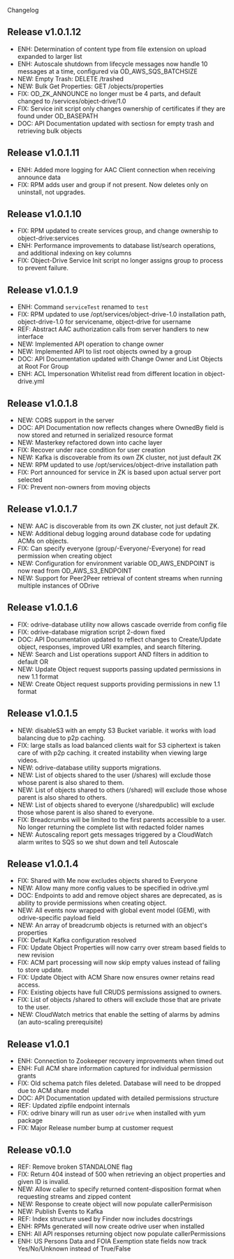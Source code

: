 Changelog

Release v1.0.1.12
-----------------
* ENH: Determination of content type from file extension on upload expanded to larger list
* ENH: Autoscale shutdown from lifecycle messages now handle 10 messages at a time, configured via OD_AWS_SQS_BATCHSIZE
* NEW: Empty Trash: DELETE /trashed
* NEW: Bulk Get Properties: GET /objects/properties 
* FIX: OD_ZK_ANNOUNCE no longer must be 4 parts, and default changed to /services/object-drive/1.0
* FIX: Service init script only changes ownership of certificates if they are found under OD_BASEPATH
* DOC: API Documentation updated with sectiosn for empty trash and retrieving bulk objects

Release v1.0.1.11
-----------------
* ENH: Added more logging for AAC Client connection when receiving announce data
* FIX: RPM adds user and group if not present. Now deletes only on uninstall, not upgrades.

Release v1.0.1.10
-----------------
* FIX: RPM updated to create services group, and change ownership to object-drive:services
* ENH: Performance improvements to database list/search operations, and additional indexing on key columns
* FIX: Object-Drive Service Init script no longer assigns group to process to prevent failure.

Release v1.0.1.9
----------------
* ENH: Command `serviceTest` renamed to `test`
* FIX: RPM updated to use /opt/services/object-drive-1.0 installation path, object-drive-1.0 for servicename, object-drive for username
* REF: Abstract AAC authorization calls from server handlers to new interface
* NEW: Implemented API operation to change owner
* NEW: Implemented API to list root objects owned by a group
* DOC: API Documentation updated with Change Owner and List Objects at Root For Group
* ENH: ACL Impersonation Whitelist read from different location in object-drive.yml 

Release v1.0.1.8
----------------
* NEW: CORS support in the server
* DOC: API Documentation now reflects changes where OwnedBy field is now stored and returned in serialized resource format
* NEW: Masterkey refactored down into cache layer
* FIX: Recover under race condition for user creation
* NEW: Kafka is discoverable from its own ZK cluster, not just default ZK
* NEW: RPM updated to use /opt/services/object-drive installation path
* FIX: Port announced for service in ZK is based upon actual server port selected
* FIX: Prevent non-owners from moving objects

Release v1.0.1.7
----------------
* NEW: AAC is discoverable from its own ZK cluster, not just default ZK.
* NEW: Additional debug logging around database code for updating ACMs on objects.
* FIX: Can specify everyone (group/-Everyone/-Everyone) for read permission when creating object 
* NEW: Configuration for environment variable OD_AWS_ENDPOINT is now read from OD_AWS_S3_ENDPOINT
* NEW: Support for Peer2Peer retrieval of content streams when running multiple instances of ODrive

Release v1.0.1.6
----------------

* FIX: odrive-database utility now allows cascade override from config file
* FIX: odrive-database migration script 2-down fixed
* DOC: API Documentation updated to reflect changes to Create/Update object, responses, improved URI examples, and search filtering.
* NEW: Search and List operations support AND filters in addition to default OR
* NEW: Update Object request supports passing updated permissions in new 1.1 format
* NEW: Create Object request supports providing permissions in new 1.1 format

Release v1.0.1.5
----------------

* NEW: disableS3 with an empty S3 Bucket variable.  it works with load balancing due to p2p caching.
* FIX: large stalls as load balanced clients wait for S3 ciphertext is taken care of with p2p caching. it created instability when viewing large videos.
* NEW: odrive-database utility supports migrations.
* NEW: List of objects shared to the user (/shares) will exclude those whose parent is also shared to them.
* NEW: List of objects shared to others (/shared) will exclude those whose parent is also shared to others.
* NEW: List of objects shared to everyone (/sharedpublic) will exclude those whose parent is also shared to everyone.
* FIX: Breadcrumbs will be limited to the first parents accessible to a user. No
  longer returning the complete list with redacted folder names
* NEW: Autoscaling report gets messages triggered by a CloudWatch alarm writes to SQS so we shut down and tell Autoscale 

Release v1.0.1.4
----------------

* FIX: Shared with Me now excludes objects shared to Everyone
* NEW: Allow many more config values to be specified in odrive.yml
* DOC: Endpoints to add and remove object shares are deprecated, as is ability to provide permissions when creating object.
* NEW: All events now wrapped with global event model (GEM), with odrive-specific payload field
* NEW: An array of breadcrumb objects is returned with an object's properties
* FIX: Default Kafka configuration resolved
* FIX: Update Object Properties will now carry over stream based fields to new revision
* FIX: ACM part processing will now skip empty values instead of failing to store update.
* FIX: Update Object with ACM Share now ensures owner retains read access.
* FIX: Existing objects have full CRUDS permissions assigned to owners.
* FIX: List of objects /shared to others will exclude those that are private to the user. 
* NEW: CloudWatch metrics that enable the setting of alarms by admins (an auto-scaling prerequisite)

Release v1.0.1
--------------

* ENH: Connection to Zookeeper recovery improvements when timed out
* ENH: Full ACM share information captured for individual permission grants
* FIX: Old schema patch files deleted. Database will need to be dropped due to ACM share model
* DOC: API Documentation updated with detailed permissions structure
* REF: Updated zipfile endpoint internals
* FIX: odrive binary will run as user `odrive` when installed with yum package
* FIX: Major Release number bump at customer request

Release v0.1.0
--------------

* REF: Remove broken STANDALONE flag
* FIX: Return 404 instead of 500 when retrieving an object properties and given ID is invalid.
* NEW: Allow caller to specify returned content-disposition format when requesting streams and zipped content
* NEW: Response to create object will now populate callerPermisison
* NEW: Publish Events to Kafka
* REF: Index structure used by Finder now includes docstrings
* ENH: RPMs generated will now create odrive user when installed
* ENH: All API responses returning object now populate callerPermissions
* ENH: US Persons Data and FOIA Exemption state fields now track Yes/No/Unknown instead of True/False
